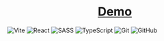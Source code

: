 <div align="center">

# [Demo](https://dibrovgleb.github.io/frontend-prof-task/)

</div>

![Vite](https://img.shields.io/badge/vite-181717?style=for-the-badge&logo=vite&logoColor=FFD62E)
![React](https://img.shields.io/badge/React-181717?style=for-the-badge&logo=react&logoColor=61DAFB)
![SASS](https://img.shields.io/badge/Sass-181717?style=for-the-badge&logo=sass&logoColor=CC6699)
![TypeScript](https://img.shields.io/badge/TypeScript-181717?style=for-the-badge&logo=typescript&logoColor=007ACC)
![Git](https://img.shields.io/badge/-Git-181717?style=for-the-badge&logo=git)
![GitHub](https://img.shields.io/badge/-GitHub-181717?style=for-the-badge&logo=github)